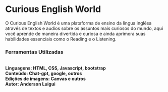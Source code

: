 <h1> Curious English World </h1>
<p> O Curious English World é uma plataforma de ensino da lingua inglêsa através de textos e audios sobre os assuntos mais curiosos do mundo, aqui você aprende de maneira divertida e curiosa e ainda aprimora suas habilidades essenciais como o Reading e o Listening. </p>

<h3> Ferramentas Utilizadas </h3> <br>  
<strong>Linguagens: HTML, CSS, Javascript, bootstrap</strong><br>  
<strong>Conteúdo: Chat-gpt, google, outros</strong><br>  
<strong>Edições de imagens: Canvas e outros </strong><br>  
<strong>Autor: Anderson Luigui</strong><br>  

